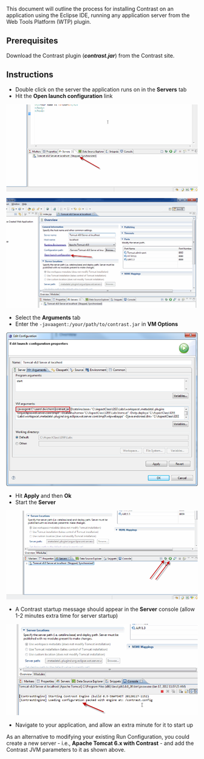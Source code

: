 <!--
title: "Running Contrast on an Eclipse WTP Application"
description: "Overview of the process for installation of Contrast on an application using Eclipse WTP"
tags: "java agent installation Eclipse"
-->


This document will outline the process for installing Contrast on an application using the Eclipse IDE, running any application server from the Web Tools Platform (WTP) plugin.

## Prerequisites

Download the Contrast plugin (***contrast.jar***) from the Contrast site.

## Instructions

* Double click on the server the application runs on in the **Servers** tab
* Hit the **Open launch configuration** link

<a href="assets/images/KB2-f02_1.gif" rel="lightbox" title="Servers Tab"><img class="thumbnail" src="assets/images/KB2-f02_1.gif"/></a>

<a href="assets/images/KB2-f02_2.gif" rel="lightbox" title="Open Launch Configuration"><img class="thumbnail" src="assets/images/KB2-f02_2.gif"/></a>

* Select the **Arguments** tab
* Enter the ```-javaagent:/your/path/to/contrast.jar``` in **VM Options**

<a href="assets/images/KB2-f02_3.png" rel="lightbox" title="VM Options"><img class="thumbnail" src="assets/images/KB2-f02_3.png"/></a>

* Hit **Apply** and then **Ok**
* Start the **Server**

<a href="assets/images/KB2-f02_4.gif" rel="lightbox" title="Start The Server"><img class="thumbnail" src="assets/images/KB2-f02_4.gif"/></a>

* A Contrast startup message should appear in the **Server** console (allow 1-2 minutes extra time for server startup)

<a href="assets/images/KB2-f02_5.gif" rel="lightbox" title="Startup Message"><img class="thumbnail" src="assets/images/KB2-f02_5.gif"/></a>

* Navigate to your application, and allow an extra minute for it to start up

As an alternative to modifying your existing Run Configuration, you could create a new server - i.e., **Apache Tomcat 6.x with Contrast** - and add the Contrast JVM parameters to it as shown above.
